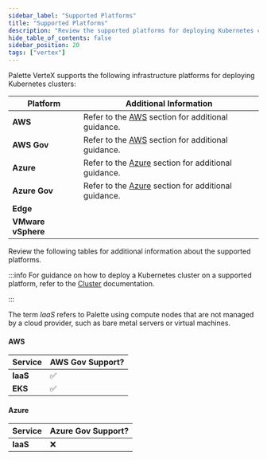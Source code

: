 ```yaml
---
sidebar_label: "Supported Platforms"
title: "Supported Platforms"
description: "Review the supported platforms for deploying Kubernetes clusters with Palette VerteX."
hide_table_of_contents: false
sidebar_position: 20
tags: ["vertex"]
---
```


Palette VerteX supports the following infrastructure platforms for deploying Kubernetes clusters:

| **Platform** | **Additional Information** |
| --- |  --- |
| **AWS** |   Refer to the [AWS](#aws) section for additional guidance. | 
| **AWS Gov** |  Refer to the [AWS](#aws) section for additional guidance. |
| **Azure**|   Refer to the [Azure](#azure) section for additional guidance. |
| **Azure Gov**|   Refer to the [Azure](#azure) section for additional guidance. |
| **Edge**|  
| **VMware vSphere** |

Review the following tables for additional information about the supported platforms. 

:::info
For guidance on how to deploy a Kubernetes cluster on a supported platform, refer to the [Cluster](../clusters/clusters.md) documentation.

:::


The term *IaaS* refers to Palette using compute nodes that are not managed by a cloud provider, such as bare metal servers or virtual machines.  

#### AWS 


|  **Service** | **AWS Gov Support?**| 
| --- |  --- | 
| **IaaS** |  ✅ | 
| **EKS**|  ✅ |


#### Azure


|  **Service** | **Azure Gov Support?**|
| --- |  --- |
| **IaaS** |  ❌ |